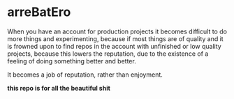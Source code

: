 # arreBatEro
When you have an account for production projects it becomes difficult to do more things and experimenting, because if most things are of quality and it is frowned upon to find repos in the account with unfinished or low quality projects, because this lowers the reputation, due to the existence of a feeling of doing something better and better. 

It becomes a job of reputation, rather than enjoyment.

**this repo is for all the beautiful shit**
